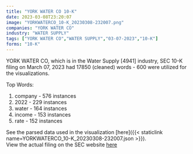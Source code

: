 ```yaml
---
title: "YORK WATER CO 10-K"
date: 2023-03-08T23:20:07
image: "YORKWATERCO_10-K_20230308-232007.png"
companies: "YORK WATER CO"
industry: "WATER SUPPLY"
tags: ["YORK WATER CO","WATER SUPPLY","03-07-2023","10-K"]
forms: "10-K"
---
```

YORK WATER CO, which is in the Water Supply [4941] industry, SEC 10-K filing on March 07, 2023 had 17850 (cleaned) words - 600 were utilized for the visualizations.

Top Words:
1. company - 576 instances
2. 2022 - 229 instances
3. water - 164 instances
4. income - 153 instances
5. rate - 152 instances


See the parsed data used in the visualization [here]({{< staticlink name=YORKWATERCO_10-K_20230308-232007.json >}}).  
View the actual filing on the SEC website [here](https://www.sec.gov/Archives/edgar/data/108985/0000108985-23-000016.txt)